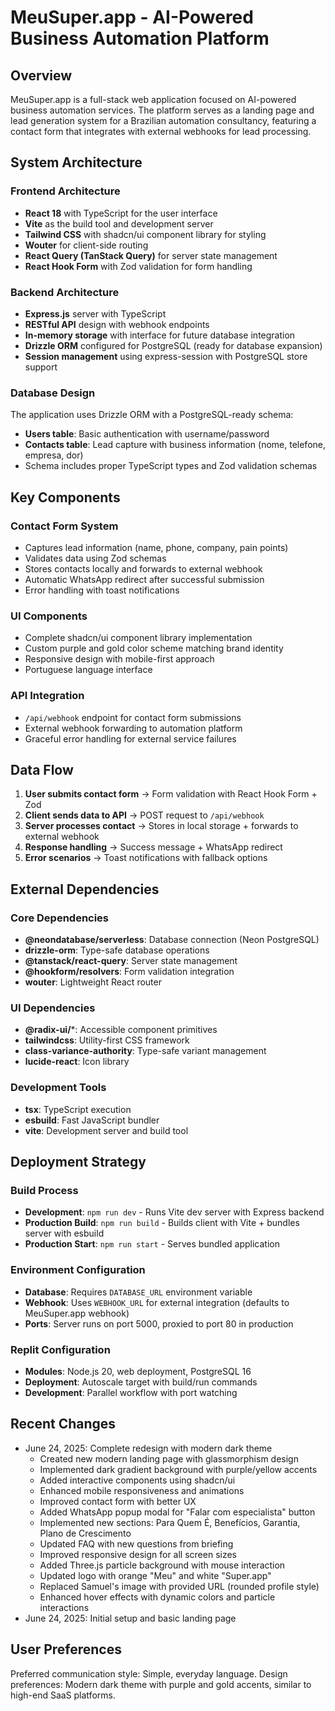 # MeuSuper.app - AI-Powered Business Automation Platform

## Overview

MeuSuper.app is a full-stack web application focused on AI-powered business automation services. The platform serves as a landing page and lead generation system for a Brazilian automation consultancy, featuring a contact form that integrates with external webhooks for lead processing.

## System Architecture

### Frontend Architecture
- **React 18** with TypeScript for the user interface
- **Vite** as the build tool and development server
- **Tailwind CSS** with shadcn/ui component library for styling
- **Wouter** for client-side routing
- **React Query (TanStack Query)** for server state management
- **React Hook Form** with Zod validation for form handling

### Backend Architecture
- **Express.js** server with TypeScript
- **RESTful API** design with webhook endpoints
- **In-memory storage** with interface for future database integration
- **Drizzle ORM** configured for PostgreSQL (ready for database expansion)
- **Session management** using express-session with PostgreSQL store support

### Database Design
The application uses Drizzle ORM with a PostgreSQL-ready schema:
- **Users table**: Basic authentication with username/password
- **Contacts table**: Lead capture with business information (nome, telefone, empresa, dor)
- Schema includes proper TypeScript types and Zod validation schemas

## Key Components

### Contact Form System
- Captures lead information (name, phone, company, pain points)  
- Validates data using Zod schemas
- Stores contacts locally and forwards to external webhook
- Automatic WhatsApp redirect after successful submission
- Error handling with toast notifications

### UI Components
- Complete shadcn/ui component library implementation
- Custom purple and gold color scheme matching brand identity
- Responsive design with mobile-first approach
- Portuguese language interface

### API Integration
- `/api/webhook` endpoint for contact form submissions
- External webhook forwarding to automation platform
- Graceful error handling for external service failures

## Data Flow

1. **User submits contact form** → Form validation with React Hook Form + Zod
2. **Client sends data to API** → POST request to `/api/webhook`
3. **Server processes contact** → Stores in local storage + forwards to external webhook
4. **Response handling** → Success message + WhatsApp redirect
5. **Error scenarios** → Toast notifications with fallback options

## External Dependencies

### Core Dependencies
- **@neondatabase/serverless**: Database connection (Neon PostgreSQL)
- **drizzle-orm**: Type-safe database operations
- **@tanstack/react-query**: Server state management
- **@hookform/resolvers**: Form validation integration
- **wouter**: Lightweight React router

### UI Dependencies
- **@radix-ui/***: Accessible component primitives
- **tailwindcss**: Utility-first CSS framework
- **class-variance-authority**: Type-safe variant management
- **lucide-react**: Icon library

### Development Tools
- **tsx**: TypeScript execution
- **esbuild**: Fast JavaScript bundler
- **vite**: Development server and build tool

## Deployment Strategy

### Build Process
- **Development**: `npm run dev` - Runs Vite dev server with Express backend
- **Production Build**: `npm run build` - Builds client with Vite + bundles server with esbuild
- **Production Start**: `npm run start` - Serves bundled application

### Environment Configuration
- **Database**: Requires `DATABASE_URL` environment variable
- **Webhook**: Uses `WEBHOOK_URL` for external integration (defaults to MeuSuper.app webhook)
- **Ports**: Server runs on port 5000, proxied to port 80 in production

### Replit Configuration
- **Modules**: Node.js 20, web deployment, PostgreSQL 16
- **Deployment**: Autoscale target with build/run commands
- **Development**: Parallel workflow with port watching

## Recent Changes

- June 24, 2025: Complete redesign with modern dark theme
  - Created new modern landing page with glassmorphism design
  - Implemented dark gradient background with purple/yellow accents
  - Added interactive components using shadcn/ui
  - Enhanced mobile responsiveness and animations
  - Improved contact form with better UX
  - Added WhatsApp popup modal for "Falar com especialista" button
  - Implemented new sections: Para Quem É, Benefícios, Garantia, Plano de Crescimento
  - Updated FAQ with new questions from briefing
  - Improved responsive design for all screen sizes
  - Added Three.js particle background with mouse interaction
  - Updated logo with orange "Meu" and white "Super.app"
  - Replaced Samuel's image with provided URL (rounded profile style)
  - Enhanced hover effects with dynamic colors and particle interactions
- June 24, 2025: Initial setup and basic landing page

## User Preferences

Preferred communication style: Simple, everyday language.
Design preferences: Modern dark theme with purple and gold accents, similar to high-end SaaS platforms.